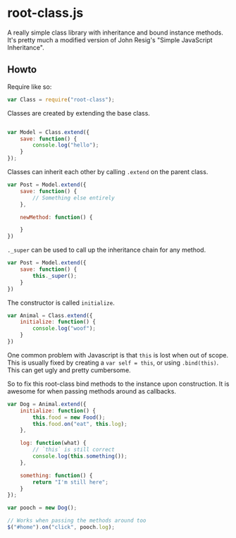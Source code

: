 root-class.js
=============

A really simple class library with inheritance and bound instance methods. It's pretty much a modified version of John Resig's "Simple JavaScript Inheritance".

## Howto

Require like so:

```javascript
var Class = require("root-class");
```

Classes are created by extending the base class.

```javascript

var Model = Class.extend({
    save: function() {
        console.log("hello");
    }
});
```

Classes can inherit each other by calling `.extend` on the parent class.

```javascript
var Post = Model.extend({
    save: function() {
        // Something else entirely
    },

    newMethod: function() {

    }
})
```

`._super` can be used to call up the inheritance chain for any method.

```javascript
var Post = Model.extend({
    save: function() {
        this._super();
    }
})
```

The constructor is called `initialize`.

```javascript
var Animal = Class.extend({
    initialize: function() {
        console.log("woof");
    }
})
```

One common problem with Javascript is that `this` is lost when out of scope. This is usually fixed by creating a `var self = this`, or using `.bind(this)`. This can get ugly and pretty cumbersome.

So to fix this root-class bind methods to the instance upon construction. It is awesome for when passing methods around as callbacks.

```javascript
var Dog = Animal.extend({
    initialize: function() {
        this.food = new Food();
        this.food.on("eat", this.log);
    },

    log: function(what) {
        // `this` is still correct
        console.log(this.something());
    },

    something: function() {
        return "I'm still here";
    }
});

var pooch = new Dog();

// Works when passing the methods around too
$("#home").on("click", pooch.log);
```